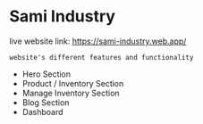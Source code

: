 # Sami Industry

live website link:
https://sami-industry.web.app/

`website's different features and functionality`

-   Hero Section
-   Product / Inventory Section
-   Manage Inventory Section
-   Blog Section
-   Dashboard

